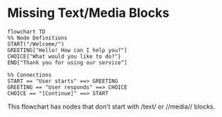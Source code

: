 # Missing Text/Media Blocks

```mermaid
flowchart TD
%% Node Definitions
START("/Welcome/")
GREETING["Hello! How can I help you?"]
CHOICE{"What would you like to do?"}
END["Thank you for using our service"]

%% Connections
START == "User starts" ==> GREETING
GREETING == "User responds" ==> CHOICE
CHOICE == "[Continue]" ==> START
```

This flowchart has nodes that don't start with /text/ or //media// blocks. 